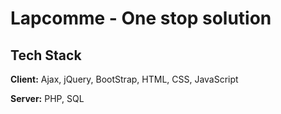 
# Lapcomme - One stop solution 



## Tech Stack

**Client:** Ajax, jQuery, BootStrap, HTML, CSS, JavaScript

**Server:** PHP, SQL

